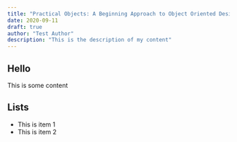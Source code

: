 ```yaml
---
title: "Practical Objects: A Beginning Approach to Object Oriented Design"
date: 2020-09-11
draft: true
author: "Test Author"
description: "This is the description of my content"
---
```


## Hello

This is some content

## Lists 

* This is item 1
* This is item 2